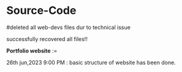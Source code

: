 # Source-Code

#deleted all web-devs files dur to technical issue

successfully recovered all files!!

**Portfolio website** :=

26th jun,2023
9:00 PM :  basic structure of website has been done.
